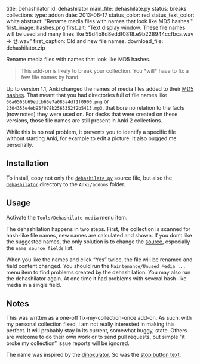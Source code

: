 title: Dehashilator
id: dehashilator
main_file: dehashilate.py
status: breaks collections
type: addon
date: 2013-06-17
status_color: red
status_text_color: white
abstract: "Rename media files with names that look like MD5 hashes."
first_image: hashes.png
first_alt: "Text display window: These file names will be used and many
lines like 59d4b8d8eddf0818.e9b228944ccfbca.wav → せ.wav"
first_caption: Old and new file names.
download_file: dehashilator.zip

Rename media files with names that look like MD5 hashes.
<blockquote class=nb>This add-on is likely to break your
collection. You *will* have to fix a few file names by hand.</blockquote>

Up to version 1.1, Anki changed the names of media files added to
their [MD5](http://en.wikipedia.org/wiki/MD5)
[hashes](http://en.wikipedia.org/wiki/Cryptographic_hash_function).
That meant that you had directories full of file names like
`66a6565b69edcb65e7a083a4df1f0900.png` or
`2304355e4eb95f078b2565352f2b5413.mp3`, that bore no relation to the
facts (now notes) they were used on.
For decks that were created on these versions, those file names are
still present in Anki 2 collections.

While this is no real problem, it prevents you to identify a specific
file without starting Anki, for example to edit a picture. It also
bugged me personally.

## Installation

To install, copy not only the
[`dehashilate.py`](https://github.com/ospalh/anki-addons/blob/master/dehashilate.py)
source file, but also the
[`dehashilator`](https://github.com/ospalh/anki-addons/blob/master/dehashilator)
directory to the `Anki/addons` folder.

## Usage

Activate the `Tools/Dehashilate media` menu item.

The dehashilation happens in two steps. First, the collection is
scanned for hash-like file names, new names are calculated and
shown. If you don’t like the suggested names, the only solution is to
change the
[source](https://github.com/ospalh/anki-addons/blob/master/dehashilator/dehashilator.py),
especially the `name_source_fields` list.

When you like the names and click “Yes” twice, the file will be
renamed and field content changed. You should run the
`Maintenance/Unused Media ...` menu item to find problems created by
the dehashilation. You may also run the dehashilator again.  At one
time it had problems with several hash-like media in a single field.

## Notes

This was written as a one-off fix-my-collection-once add-on. As such,
with my personal collection fixed, i am not really interested in
making this perfect. It will probably stay in its current, somewhat
buggy, state. Others are welcome to do their own work or to send pull
requests, but simple “it broke my collection” issue reports will be
ignored.

The name was inspired by the
[dihoxulator](http://www.girlgeniusonline.com/comic.php?date=20021213). So
was the [stop button
text](http://www.girlgeniusonline.com/comic.php?date=20021218).
